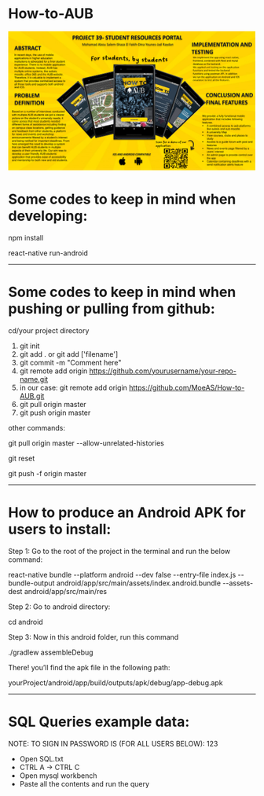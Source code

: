 # How-to-AUB


![alt text](https://github.com/MoeAS/How-to-AUB/blob/frontend/poster-fyp.png?raw=true)



# Some codes to keep in mind when developing:

npm install

react-native run-android

------------------------------------------------------------------------------------

# Some codes to keep in mind when pushing or pulling from github:

 cd/your project directory

 1) git init
 2) git add . or git add ['filename']
 3) git commit -m "Comment here"
 4) git remote add origin https://github.com/yourusername/your-repo-name.git
 5) in our case: git remote add origin https://github.com/MoeAS/How-to-AUB.git
 6) git pull origin master
 7) git push origin master

other commands:

git pull origin master --allow-unrelated-histories

git reset

git push -f origin master

------------------------------------------------------------------------------------

# How to produce an Android APK for users to install:

Step 1: Go to the root of the project in the terminal and run the below command:

react-native bundle --platform android --dev false --entry-file index.js --bundle-output android/app/src/main/assets/index.android.bundle --assets-dest android/app/src/main/res

Step 2: Go to android directory:

cd android

Step 3: Now in this android folder, run this command

./gradlew assembleDebug

There! you’ll find the apk file in the following path:

yourProject/android/app/build/outputs/apk/debug/app-debug.apk

------------------------------------------------------------------------------------

# SQL Queries example data:

NOTE: TO SIGN IN PASSWORD IS (FOR ALL USERS BELOW): 123

- Open SQL.txt
- CTRL A -> CTRL C
- Open mysql workbench
- Paste all the contents and run the query
